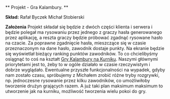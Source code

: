 ** Projekt - Gra Kalambury. **

**Skład:**
Rafał Byczek
Michał Stobierski

**Założenia**
Projekt składał się będzie z dwóch części klienta i serwera i będzie polegał ma rysowaniu przez jednego z graczy hasła generowanego przez aplikację, a reszta graczy będzie próbować zgadnąć rysowane hasło na czacie. Za poprawne zgadnięcie hasła, mieszczące się w czasie przeznaczonym na dane hasło, zawodnik dostaje punkty. Na ekranie będzie się wyświetlał bieżący ranking punktów zawodników. To co chcielibyśmy osiągnąć to coś na kształt [Gry Kalambury na Kurniku](http://www.kurnik.pl/kalambury/). Naszymi głównymi priorytetami jest to, żeby to w ogóle działało w czasie rzeczywistym i dobrze wyglądało. Ewentualne przyszłe funkcjonalności na wypadek, gdyby nam zostało czasu, spróbujemy z Michałem zrobić różne tryby rozgrywki, np. jednoczesne rysowanie przez kilku zawodników, co umożliwiłoby tworzenie drużyn grających razem. A już taki plan maksimum maksimum to utworzenie jak na kurniku, możliwość tworzenia wielu pokoi do gry.